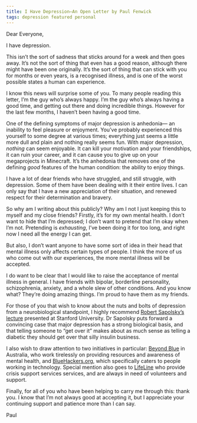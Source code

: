 ```yaml
---
title: I Have Depression—An Open Letter by Paul Fenwick
tags: depression featured personal
---
```


Dear Everyone,

I have depression.

This isn’t the sort of sadness that sticks around for a week and then goes
away. It’s not the sort of thing that even has a good reason, although there
might have been one originally. It’s the sort of thing that can stick with you
for months or even years, is a recognised illness, and is one of the worst
possible states a human can experience.

<!--more-->

I know this news will surprise some of you. To many people reading this letter,
I’m the guy who’s always happy. I’m the guy who’s always having a good time,
and getting out there and doing incredible things. However for the last few
months, I haven’t been having a good time.

One of the defining symptoms of major depression is anhedonia— an inability to
feel pleasure or enjoyment. You’ve probably experienced this yourself to some
degree at various times; everything just seems a little more dull and plain and
nothing really seems fun. With major depression, *nothing* can seem enjoyable.
It can kill your motivation and your friendships, it can ruin your career, and
it can cause you to give up on your megaprojects in Minecraft. It’s the
anhedonia that removes one of the defining *good* features of the human
condition: the ability to enjoy things.

I have a lot of dear friends who have struggled, and still struggle, with
depression. Some of them have been dealing with it their entire lives. I can
only say that I have a new appreciation of their situation, and renewed respect
for their determination and bravery.

So why am I writing about this publicly? Why am I not I just keeping this to
myself and my close friends? Firstly, it’s for my own mental health. I don’t
want to hide that I’m depressed; I don’t want to pretend that I’m okay when I’m
not. Pretending is *exhausting*, I’ve been doing it for too long, and right now
I need all the energy I can get.

But also, I don’t want anyone to have some sort of idea in their head that
mental illness only affects certain types of people. I think the more of us who
come out with our experiences, the more mental illness will be accepted.

I do want to be clear that I would like to raise the acceptance of mental
illness in general. I have friends with bipolar, borderline personality,
schizophrenia, anxiety, and a whole slew of other conditions. And you know
what? They’re doing amazing things. I’m proud to have them as my friends.

For those of you that wish to know about the nuts and bolts of depression from
a neurobiological standpoint, I highly recommend 
[Robert Sapolsky’s lecture](https://www.youtube.com/watch?v=NOAgplgTxfc)
presented at Stanford University. Dr Sapolsky puts forward a convincing case
that major depression has a strong biological basis, and that telling someone
to “get over it” makes about as much sense as telling a diabetic they should
get over that silly insulin business.

I also wish to draw attention to two initiatives in particular:
[Beyond Blue](http://beyondblue.org.au/) in Australia, who work
tirelessly on providing resources and awareness of mental health, and
[BlueHackers.org](http://bluehackers.org/), which specifically caters
to people working in technology. Special mention also goes to
[LifeLine](http://lifeline.org.au/) who provide crisis support
services services, and are always in need of volunteers and support.

Finally, for all of you who have been helping to carry me through this: thank
you. I know that I’m not always good at accepting it, but I appreciate your
continuing support and patience more than I can say.

Paul
